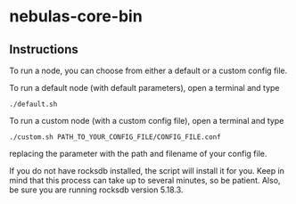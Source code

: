 # nebulas-core-bin

## Instructions

To run a node, you can choose from either a default or a custom config file.

To run a default node (with default parameters), open a terminal and type

`./default.sh`

To run a custom node (with a custom config file), open a terminal and type

`./custom.sh PATH_TO_YOUR_CONFIG_FILE/CONFIG_FILE.conf`

replacing the parameter with the path and filename of your config file.

If you do not have rocksdb installed, the script will install it for you. Keep in mind that this process can take up to several minutes, so be patient. Also, be sure you are running rocksdb version 5.18.3.

